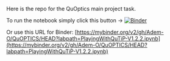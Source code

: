 Here is the repo for the QuOptics main project task.

To run the notebook simply click this button -> [![Binder](https://mybinder.org/badge_logo.svg)]([https://mybinder.org/v2/gh/Adem-O/QuOPTICS/HEAD](https://mybinder.org/v2/gh/Adem-O/QuOPTICS/HEAD?labpath=PlayingWithQuTiP-V1.2.2.ipynb))

Or use this URL for Binder: [https://mybinder.org/v2/gh/Adem-O/QuOPTICS/HEAD?labpath=PlayingWithQuTiP-V1.2.2.ipynb](https://mybinder.org/v2/gh/Adem-O/QuOPTICS/HEAD?labpath=PlayingWithQuTiP-V1.2.2.ipynb)


